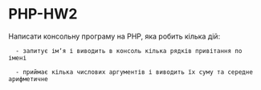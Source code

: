 # PHP-HW2

Написати консольну програму на PHP, яка робить кілька дій:

      - запитує імʼя і виводить в консоль кілька рядків привітання по імені

      - приймає кілька числових аргументів і виводить їх суму та середне арифметичне
